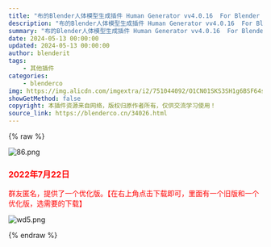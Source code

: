 ```yaml
---
title: "布的Blender人体模型生成插件 Human Generator vv4.0.16  For Blender 2.83+ 最新版4.0.18"
description: "布的Blender人体模型生成插件 Human Generator vv4.0.16  For Blender 2.83+ 最新版4.0.18"
summary: "布的Blender人体模型生成插件 Human Generator vv4.0.16  For Blender 2.83+ 最新版4.0.18"
date: 2024-05-13 00:00:00
updated: 2024-05-13 00:00:00
author: blenderit
tags: 
    - 其他插件
categories:
    - blenderco
img: https://img.alicdn.com/imgextra/i2/751044092/O1CN01SKS3SH1g6BSF64sGD_!!751044092.png
showGetMethod: false
copyright: 本插件资源来自网络，版权归原作者所有，仅供交流学习使用！
source_link: https://blenderco.cn/34026.html
---
```


{% raw %}
<p><img class="aligncenter" src="https://img.alicdn.com/imgextra/i2/751044092/O1CN01SKS3SH1g6BSF64sGD_!!751044092.png" alt="86.png"></p><h3><span style="color: #ff0000;"><strong>2022年7月22日</strong></span></h3><p><span style="color: #ff0000;">群友匿名，提供了一个优化版。【在右上角点击下载即可，里面有一个旧版和一个优化版，选需要的下载】</span></p><p><img src="https://img.alicdn.com/imgextra/i4/751044092/O1CN01Y3HdKT1g6BTC4M6x9_!!751044092.png" alt="wd5.png"></p>
<div style="display: none">blenderco</div>
{% endraw %}